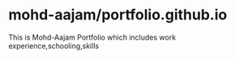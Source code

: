 # mohd-aajam/portfolio.github.io

This is Mohd-Aajam Portfolio which includes work experience,schooling,skills

